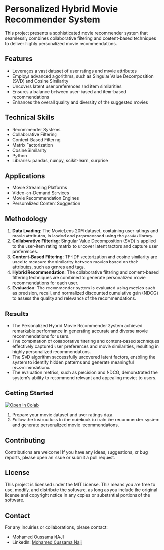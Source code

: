 # Personalized Hybrid Movie Recommender System

This project presents a sophisticated movie recommender system that seamlessly combines collaborative filtering and content-based techniques to deliver highly personalized movie recommendations.

## Features
- Leverages a vast dataset of user ratings and movie attributes
- Employs advanced algorithms, such as Singular Value Decomposition (SVD) and Cosine Similarity
- Uncovers latent user preferences and item similarities
- Ensures a balance between user-based and item-based recommendations
- Enhances the overall quality and diversity of the suggested movies

## Technical Skills
- Recommender Systems
- Collaborative Filtering
- Content-Based Filtering
- Matrix Factorization
- Cosine Similarity
- Python
- Libraries: pandas, numpy, scikit-learn, surprise

## Applications
- Movie Streaming Platforms
- Video-on-Demand Services
- Movie Recommendation Engines
- Personalized Content Suggestion

## Methodology
1. **Data Loading**: The MovieLens 20M dataset, containing user ratings and movie attributes, is loaded and preprocessed using the `pandas` library.
2. **Collaborative Filtering**: Singular Value Decomposition (SVD) is applied to the user-item rating matrix to uncover latent factors and capture user preferences.
3. **Content-Based Filtering**: TF-IDF vectorization and cosine similarity are used to measure the similarity between movies based on their attributes, such as genres and tags.
4. **Hybrid Recommendation**: The collaborative filtering and content-based filtering techniques are combined to generate personalized movie recommendations for each user.
5. **Evaluation**: The recommender system is evaluated using metrics such as precision, recall, and normalized discounted cumulative gain (NDCG) to assess the quality and relevance of the recommendations.

## Results
- The Personalized Hybrid Movie Recommender System achieved remarkable performance in generating accurate and diverse movie recommendations for users.
- The combination of collaborative filtering and content-based techniques effectively captured user preferences and movie similarities, resulting in highly personalized recommendations.
- The SVD algorithm successfully uncovered latent factors, enabling the system to identify hidden patterns and generate meaningful recommendations.
- The evaluation metrics, such as precision and NDCG, demonstrated the system's ability to recommend relevant and appealing movies to users.

## Getting Started
[![Open in Colab](https://colab.research.google.com/assets/colab-badge.svg)](https://colab.research.google.com/drive/1_7lKKMV4Lg0NHjCpZqfWq3-IWR56VzPF?usp=sharing)

1. Prepare your movie dataset and user ratings data.
2. Follow the instructions in the notebook to train the recommender system and generate personalized movie recommendations.

## Contributing
Contributions are welcome! If you have any ideas, suggestions, or bug reports, please open an issue or submit a pull request.

## License
This project is licensed under the MIT License. This means you are free to use, modify, and distribute the software, as long as you include the original license and copyright notice in any copies or substantial portions of the software.

## Contact
For any inquiries or collaborations, please contact:
- Mohamed Oussama NAJI
- LinkedIn: [Mohamed Oussama Naji](https://www.linkedin.com/in/oussamanaji/)
